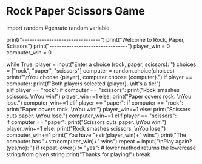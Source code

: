 # Rock Paper Scissors Game

import random   #genrate random variable

print("--------------------------------")
print("Welcome to Rock, Paper, Scissors")
print("--------------------------------")
player_win = 0
computer_win = 0

while True:
    player = input("Enter a choice (rock, paper, scissors): ")
    choices = ["rock", "paper", "scissors"]
    computer = random.choice(choices)
    print(f"\nYou choose {player}, computer choose {computer}.")
    if player == computer: 
        print(f"Both players selected {player}. \nIt's a tie!")        
    elif player == "rock":
        if computer == "scissors":
            print("Rock smashes scissors. \nYou win!")
            player_win+=1
        else:
            print("Paper covers rock. \nYou lose.")
            computer_win+=1
    elif player == "paper": 
        if computer == "rock":
            print("Paper covers rock. \nYou win!")
            player_win+=1
        else:
            print("Scissors cuts paper. \nYou lose.")
            computer_win+=1
    elif player == "scissors":   
        if computer == "paper":
            print("Scissors cuts paper. \nYou win!")
            player_win+=1
        else:
            print("Rock smashes scissors. \nYou lose.")
            computer_win+=1
    print("You have "+str(player_win)+" wins")
    print("The computer has "+str(computer_win)+" wins")
    repeat   = input("\nPlay again? (yes/no): ")
    if repeat.lower() != "yes": # lower method returns the lowercase string from given string
        print("Thanks for playing!")
        break  
        
